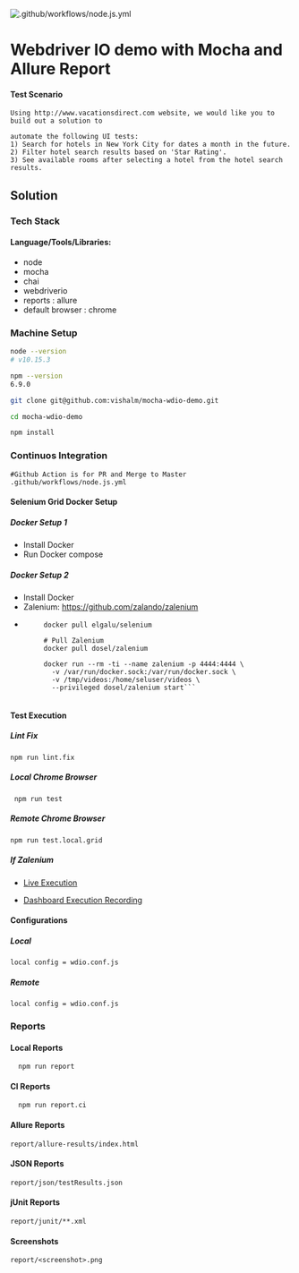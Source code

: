 ![.github/workflows/node.js.yml](https://github.com/vishalm/mocha-wdio-demo/workflows/.github/workflows/node.js.yml/badge.svg?branch=master)

# Webdriver IO demo with Mocha and Allure Report


#### Test Scenario
    Using http://www.vacationsdirect.com website, we would like you to build out a solution to

    automate the following UI tests:
    1) Search for hotels in New York City for dates a month in the future.
    2) Filter hotel search results based on 'Star Rating'.
    3) See available rooms after selecting a hotel from the hotel search results.

## Solution

### Tech Stack

#### Language/Tools/Libraries:
* node
* mocha
* chai
* webdriverio
* reports : allure
* default browser : chrome

### Machine Setup
```bash
node --version
# v10.15.3

npm --version
6.9.0

git clone git@github.com:vishalm/mocha-wdio-demo.git

cd mocha-wdio-demo

npm install
```

### Continuos Integration
```
#Github Action is for PR and Merge to Master
.github/workflows/node.js.yml
```

#### Selenium Grid Docker Setup
##### Docker Setup 1
* Install Docker
* Run Docker compose

##### Docker Setup 2
* Install Docker
* Zalenium: https://github.com/zalando/zalenium 
* ``` # Pull docker-selenium
       docker pull elgalu/selenium
     
       # Pull Zalenium
       docker pull dosel/zalenium
             
       docker run --rm -ti --name zalenium -p 4444:4444 \
         -v /var/run/docker.sock:/var/run/docker.sock \
         -v /tmp/videos:/home/seluser/videos \
         --privileged dosel/zalenium start```


#### Test Execution

##### Lint Fix
```
npm run lint.fix
```

##### Local Chrome Browser
  ```
   npm run test
  ```

##### Remote Chrome Browser
 ```
 npm run test.local.grid
 ```

##### If Zalenium
* [Live Execution](http://localhost:4444/grid/admin/live)
  
* [Dashboard Execution Recording](http://localhost:4444/dashboard/#)



#### Configurations

##### Local
```
local config = wdio.conf.js
```

##### Remote
```
local config = wdio.conf.js
```

### Reports
#### Local Reports
```
  npm run report
```
#### CI Reports
```
  npm run report.ci
```
#### Allure Reports
```report/allure-results/index.html```
#### JSON Reports
```report/json/testResults.json```
#### jUnit Reports
```report/junit/**.xml```
#### Screenshots
```report/<screenshot>.png```